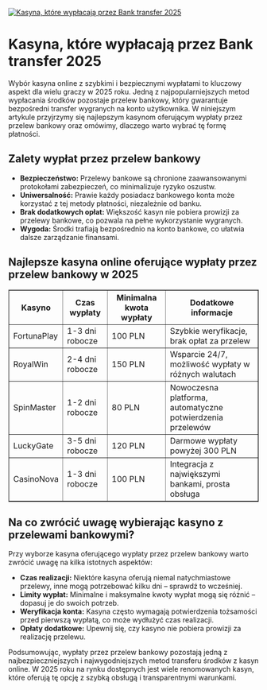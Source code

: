 [![Kasyna, które wypłacają przez Bank transfer 2025](https://123-caf.pages.dev/gitsignup.png)](https://vrmoo.ru/Bt82HjjY)

<h1>Kasyna, które wypłacają przez Bank transfer 2025</h1> <p>Wybór kasyna online z szybkimi i bezpiecznymi wypłatami to kluczowy aspekt dla wielu graczy w 2025 roku. Jedną z najpopularniejszych metod wypłacania środków pozostaje przelew bankowy, który gwarantuje bezpośredni transfer wygranych na konto użytkownika. W niniejszym artykule przyjrzymy się najlepszym kasynom oferującym wypłaty przez przelew bankowy oraz omówimy, dlaczego warto wybrać tę formę płatności.</p>  <h2>Zalety wypłat przez przelew bankowy</h2> <ul>   <li><strong>Bezpieczeństwo:</strong> Przelewy bankowe są chronione zaawansowanymi protokołami zabezpieczeń, co minimalizuje ryzyko oszustw.</li>   <li><strong>Uniwersalność:</strong> Prawie każdy posiadacz bankowego konta może korzystać z tej metody płatności, niezależnie od banku.</li>   <li><strong>Brak dodatkowych opłat:</strong> Większość kasyn nie pobiera prowizji za przelewy bankowe, co pozwala na pełne wykorzystanie wygranych.</li>   <li><strong>Wygoda:</strong> Środki trafiają bezpośrednio na konto bankowe, co ułatwia dalsze zarządzanie finansami.</li> </ul>  <h2>Najlepsze kasyna online oferujące wypłaty przez przelew bankowy w 2025</h2> <table border="1" cellpadding="8" cellspacing="0" style="border-collapse: collapse; width: 100%;">   <thead>     <tr>       <th>Kasyno</th>       <th>Czas wypłaty</th>       <th>Minimalna kwota wypłaty</th>       <th>Dodatkowe informacje</th>     </tr>   </thead>   <tbody>     <tr>       <td>FortunaPlay</td>       <td>1-3 dni robocze</td>       <td>100 PLN</td>       <td>Szybkie weryfikacje, brak opłat za przelew</td>     </tr>     <tr>       <td>RoyalWin</td>       <td>2-4 dni robocze</td>       <td>150 PLN</td>       <td>Wsparcie 24/7, możliwość wypłaty w różnych walutach</td>     </tr>     <tr>       <td>SpinMaster</td>       <td>1-2 dni robocze</td>       <td>80 PLN</td>       <td>Nowoczesna platforma, automatyczne potwierdzenia przelewów</td>     </tr>     <tr>       <td>LuckyGate</td>       <td>3-5 dni robocze</td>       <td>120 PLN</td>       <td>Darmowe wypłaty powyżej 300 PLN</td>     </tr>     <tr>       <td>CasinoNova</td>       <td>1-3 dni robocze</td>       <td>100 PLN</td>       <td>Integracja z największymi bankami, prosta obsługa</td>     </tr>   </tbody> </table>  <h2>Na co zwrócić uwagę wybierając kasyno z przelewami bankowymi?</h2> <p>Przy wyborze kasyna oferującego wypłaty przez przelew bankowy warto zwrócić uwagę na kilka istotnych aspektów:</p> <ul>   <li><strong>Czas realizacji:</strong> Niektóre kasyna oferują niemal natychmiastowe przelewy, inne mogą potrzebować kilku dni – sprawdź to wcześniej.</li>   <li><strong>Limity wypłat:</strong> Minimalne i maksymalne kwoty wypłat mogą się różnić – dopasuj je do swoich potrzeb.</li>   <li><strong>Weryfikacja konta:</strong> Kasyna często wymagają potwierdzenia tożsamości przed pierwszą wypłatą, co może wydłużyć czas realizacji.</li>   <li><strong>Opłaty dodatkowe:</strong> Upewnij się, czy kasyno nie pobiera prowizji za realizację przelewu.</li> </ul>  <p>Podsumowując, wypłaty przez przelew bankowy pozostają jedną z najbezpieczniejszych i najwygodniejszych metod transferu środków z kasyn online. W 2025 roku na rynku dostępnych jest wiele renomowanych kasyn, które oferują tę opcję z szybką obsługą i transparentnymi warunkami.</p>